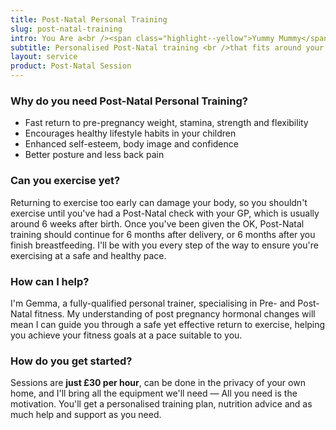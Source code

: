 ```yaml
---
title: Post-Natal Personal Training
slug: post-natal-training
intro: You Are a<br /><span class="highlight--yellow">Yummy Mummy</span>
subtitle: Personalised Post-Natal training <br />that fits around your life as a Mum
layout: service
product: Post-Natal Session
---
```


### Why do you need Post-Natal Personal Training?

* Fast return to pre-pregnancy weight, stamina, strength and flexibility
* Encourages healthy lifestyle habits in your children
* Enhanced self-esteem, body image and confidence
* Better posture and less back pain

### Can you exercise yet?

Returning to exercise too early can damage your body, so you shouldn't exercise until you've had a Post-Natal check with your GP, which is usually around 6 weeks after birth. Once you've been given the OK, Post-Natal training should continue for 6 months after delivery, or 6 months after you finish breastfeeding. I'll be with you every step of the way to ensure you're exercising at a safe and healthy pace.

### How can I help?

I'm Gemma, a fully-qualified personal trainer, specialising in Pre- and Post-Natal fitness. My understanding of post pregnancy hormonal changes will mean I can guide you through a safe yet effective return to exercise, helping you achieve your fitness goals at a pace suitable to you.

### How do you get started?

Sessions are **just £30 per hour**, can be done in the privacy of your own home, and I'll bring all the equipment we'll need &mdash; All you need is the motivation. You'll get a personalised training plan, nutrition advice and as much help and support as you need.
